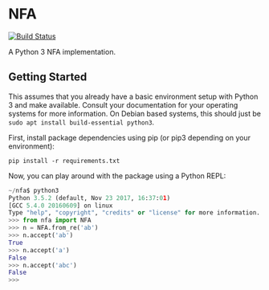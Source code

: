 NFA
===

[![Build Status](https://travis-ci.org/jncraton/nfa.svg?branch=master)](https://travis-ci.org/jncraton/nfa)

A Python 3 NFA implementation.

Getting Started
---------------

This assumes that you already have a basic environment setup with Python 3 and make available. Consult your documentation for your operating systems for more information. On Debian based systems, this should just be `sudo apt install build-essential python3`.

First, install package dependencies using pip (or pip3 depending on your environment):

`pip install -r requirements.txt`

Now, you can play around with the package using a Python REPL:

```python
~/nfa$ python3
Python 3.5.2 (default, Nov 23 2017, 16:37:01) 
[GCC 5.4.0 20160609] on linux
Type "help", "copyright", "credits" or "license" for more information.
>>> from nfa import NFA
>>> n = NFA.from_re('ab')
>>> n.accept('ab')
True
>>> n.accept('a')
False
>>> n.accept('abc')
False
>>> 
```

